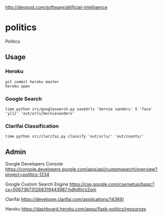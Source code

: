 http://devpost.com/software/altificial-intelligence


# politics
Politics

## Usage
### Heroku
```
git commit heroku master
heroku open
```

### Google Search
```
time python src/googlesearch.py saveUrls 'bernie sanders' 5 'face' 'y[1]' 'out/urls/berniesanders'
```
### Clarifai Classification
```
time python src/clarifai.py classify 'out/urls/' 'out/counts/'
```

## Admin
Google Developers Console
https://console.developers.google.com/apis/api/customsearch/overview?project=politics-1234

Google Custom Search Engine
https://cse.google.com/cse/setup/basic?cx=006736731268319443987:hdhdfnrz2om

Clarifai
https://developer.clarifai.com/applications/14369/

Heroku
https://dashboard.heroku.com/apps/flask-politics/resources


